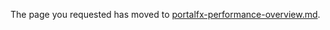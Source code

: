 
   The page you requested has moved to [portalfx-performance-overview.md](portalfx-performance-overview.md). 

